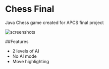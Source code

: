 Chess Final
========

Java Chess game created for APCS final project

![screenshots](https://raw.githubusercontent.com/abeln8r/fwafw)

##Features
* 2 levels of AI
* No AI mode
* Move highlighting
